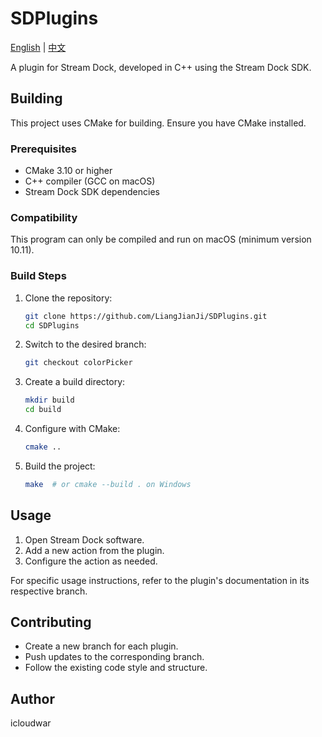 # SDPlugins

[English](README.md) |  [中文](README_CN.md)

A plugin for Stream Dock, developed in C++ using the Stream Dock SDK.

## Building

This project uses CMake for building. Ensure you have CMake installed.

### Prerequisites

- CMake 3.10 or higher
- C++ compiler (GCC on macOS)
- Stream Dock SDK dependencies

### Compatibility

This program can only be compiled and run on macOS (minimum version 10.11).

### Build Steps

1. Clone the repository:

   ```bash
   git clone https://github.com/LiangJianJi/SDPlugins.git
   cd SDPlugins
   ```

2. Switch to the desired branch:

   ```bash
   git checkout colorPicker  
   ```

3. Create a build directory:

   ```bash
   mkdir build
   cd build
   ```

4. Configure with CMake:

   ```bash
   cmake ..
   ```

5. Build the project:

   ```bash
   make  # or cmake --build . on Windows
   ```

## Usage

1. Open Stream Dock software.
2. Add a new action from the plugin.
3. Configure the action as needed.

For specific usage instructions, refer to the plugin's documentation in its respective branch.

## Contributing

- Create a new branch for each plugin.
- Push updates to the corresponding branch.
- Follow the existing code style and structure.

## Author

icloudwar
